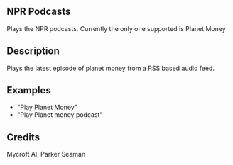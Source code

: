 ## NPR Podcasts
Plays the NPR podcasts. Currently the only one supported is Planet Money

## Description 
Plays the latest episode of planet money from a RSS based audio feed.  

## Examples 
* "Play Planet Money"
* "Play Planet money podcast"

## Credits 
Mycroft AI, Parker Seaman

